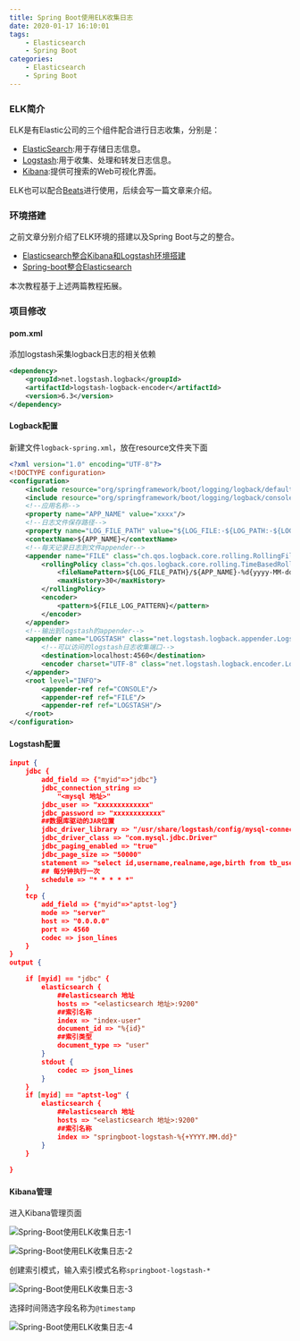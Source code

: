 ```yaml
---
title: Spring Boot使用ELK收集日志
date: 2020-01-17 16:10:01
tags:
    - Elasticsearch
    - Spring Boot
categories:
    - Elasticsearch
    - Spring Boot
---
```


### ELK简介

ELK是有Elastic公司的三个组件配合进行日志收集，分别是：

- [ElasticSearch](https://www.elastic.co/cn/products/elasticsearch):用于存储日志信息。
- [Logstash](https://www.elastic.co/cn/products/logstash):用于收集、处理和转发日志信息。
- [Kibana](https://www.elastic.co/cn/products/kibana):提供可搜索的Web可视化界面。

ELK也可以配合[Beats](https://www.elastic.co/cn/products/beats)进行使用，后续会写一篇文章来介绍。

### 环境搭建

之前文章分别介绍了ELK环境的搭建以及Spring Boot与之的整合。

- [Elasticsearch整合Kibana和Logstash环境搭建](https://zhaoyangmushiyi.github.io/2020/01/07/Elasticsearch整合Kibana和Logstash环境搭建/)
- [Spring-boot整合Elasticsearch](https://zhaoyangmushiyi.github.io/2020/01/16/Spring-boot整合Elasticsearch/)

<!-- more -->

本次教程基于上述两篇教程拓展。

### 项目修改

#### pom.xml

添加logstash采集logback日志的相关依赖

```xml
<dependency>
    <groupId>net.logstash.logback</groupId>
    <artifactId>logstash-logback-encoder</artifactId>
    <version>6.3</version>
</dependency>
```

#### Logback配置

新建文件`logback-spring.xml`，放在resource文件夹下面

```xml
<?xml version="1.0" encoding="UTF-8"?>
<!DOCTYPE configuration>
<configuration>
    <include resource="org/springframework/boot/logging/logback/defaults.xml"/>
    <include resource="org/springframework/boot/logging/logback/console-appender.xml"/>
    <!--应用名称-->
    <property name="APP_NAME" value="xxxx"/>
    <!--日志文件保存路径-->
    <property name="LOG_FILE_PATH" value="${LOG_FILE:-${LOG_PATH:-${LOG_TEMP:-${java.io.tmpdir:-/tmp}}}/logs}"/>
    <contextName>${APP_NAME}</contextName>
    <!--每天记录日志到文件appender-->
    <appender name="FILE" class="ch.qos.logback.core.rolling.RollingFileAppender">
        <rollingPolicy class="ch.qos.logback.core.rolling.TimeBasedRollingPolicy">
            <fileNamePattern>${LOG_FILE_PATH}/${APP_NAME}-%d{yyyy-MM-dd}.log</fileNamePattern>
            <maxHistory>30</maxHistory>
        </rollingPolicy>
        <encoder>
            <pattern>${FILE_LOG_PATTERN}</pattern>
        </encoder>
    </appender>
    <!--输出到logstash的appender-->
    <appender name="LOGSTASH" class="net.logstash.logback.appender.LogstashTcpSocketAppender">
        <!--可以访问的logstash日志收集端口-->
        <destination>localhost:4560</destination>
        <encoder charset="UTF-8" class="net.logstash.logback.encoder.LogstashEncoder"/>
    </appender>
    <root level="INFO">
        <appender-ref ref="CONSOLE"/>
        <appender-ref ref="FILE"/>
        <appender-ref ref="LOGSTASH"/>
    </root>
</configuration>
```

#### Logstash配置

```json
input {
	jdbc {
		add_field => {"myid"=>"jdbc"}
		jdbc_connection_string =>
			"<mysql 地址>"
		jdbc_user => "xxxxxxxxxxxxx"
		jdbc_password => "xxxxxxxxxxxx"
		##数据库驱动的JAR位置
		jdbc_driver_library => "/usr/share/logstash/config/mysql-connector-java-5.1.47.jar"
		jdbc_driver_class => "com.mysql.jdbc.Driver"
		jdbc_paging_enabled => "true"
		jdbc_page_size => "50000"
		statement => "select id,username,realname,age,birth from tb_user"
		## 每分钟执行一次
		schedule => "* * * * *"
	}
	tcp {
		add_field => {"myid"=>"aptst-log"}
		mode => "server"
		host => "0.0.0.0"
		port => 4560
		codec => json_lines
	}
}
output {

	if [myid] == "jdbc" {
		elasticsearch {
			##elasticsearch 地址
			hosts => "<elasticsearch 地址>:9200"
			##索引名称
			index => "index-user"
			document_id => "%{id}"
			##索引类型
			document_type => "user"
		}
		stdout {
			codec => json_lines
		}
	}
	if [myid] == "aptst-log" {
		elasticsearch {
			##elasticsearch 地址
			hosts => "<elasticsearch 地址>:9200"
			##索引名称
			index => "springboot-logstash-%{+YYYY.MM.dd}"
		}
	}
	
}
```

#### Kibana管理

进入Kibana管理页面

![Spring-Boot使用ELK收集日志-1](/images/Spring-Boot使用ELK收集日志-1.png)

![Spring-Boot使用ELK收集日志-2](/images/Spring-Boot使用ELK收集日志-2.png)

创建索引模式，输入索引模式名称`springboot-logstash-*`

![Spring-Boot使用ELK收集日志-3](/images/Spring-Boot使用ELK收集日志-3.png)

选择时间筛选字段名称为`@timestamp`

![Spring-Boot使用ELK收集日志-4](/images/Spring-Boot使用ELK收集日志-4.png)
